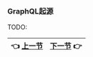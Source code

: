 ### GraphQL起源

TODO:

| :point_left: [上一节](/ch01_01.md) | [下一节](/ch01_03.md) :point_right: |
| - | - |
